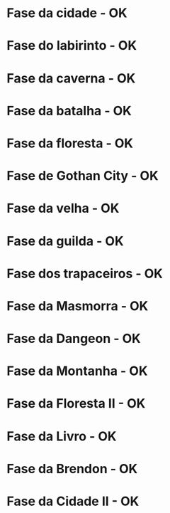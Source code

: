 # Fase da cidade - OK
# Fase do labirinto - OK
# Fase da caverna - OK
# Fase da batalha - OK
# Fase da floresta - OK
# Fase de Gothan City - OK
# Fase da velha - OK
# Fase da guilda - OK
# Fase dos trapaceiros - OK
# Fase da Masmorra - OK
# Fase da Dangeon - OK
# Fase da Montanha - OK
# Fase da Floresta II - OK
# Fase da Livro - OK
# Fase da Brendon - OK
# Fase da Cidade II - OK